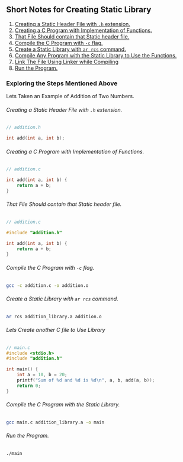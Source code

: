 ## Short Notes for Creating Static Library

1. [Creating a Static Header File with ```.h``` extension.](#creating-a-static-header-file-with-h-extension)
2. [Creating a C Program with Implementation of Functions.](#creating-a-c-program-with-implementation-of-functions)
3. [That File Should contain that Static header file.](#that-file-should-contain-that-static-header-file)
4. [Compile the C Program with ```-c``` flag.](#compile-the-c-program-with--c-flag)
5. [Create a Static Library with ```ar rcs``` command.](#create-a-static-library-with-ar-rcs-command)
6. [Compile Any Program with the Static Library to Use the Functions.](#lets-create-another-c-file-to-use-library)
7. [Link The File Using Linker while Compiling](#compile-the-c-program-with-the-static-library)
8. [Run the Program.](#run-the-program)

### Exploring the Steps Mentioned Above

Lets Taken an Example of Addition of Two Numbers.


###### Creating a Static Header File with ```.h``` extension. 
```C
// addition.h

int add(int a, int b);
```

###### Creating a C Program with Implementation of Functions.
```C
// addition.c

int add(int a, int b) {
    return a + b;
}
```

###### That File Should contain that Static header file.
```C
// addition.c

#include "addition.h"

int add(int a, int b) {
    return a + b;
}
```

###### Compile the C Program with ```-c``` flag.
```bash
gcc -c addition.c -o addition.o
```

###### Create a Static Library with ```ar rcs``` command.
```bash
ar rcs addition_library.a addition.o
```

###### Lets Create another C file to Use Library
```C
// main.c
#include <stdio.h>
#include "addition.h"

int main() {
    int a = 10, b = 20;
    printf("Sum of %d and %d is %d\n", a, b, add(a, b));
    return 0;
}
```

###### Compile the C Program with the Static Library.
```bash
gcc main.c addition_library.a -o main
```

###### Run the Program.
```bash
./main
```
